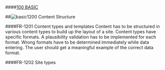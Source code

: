 ####[100 BASIC](https://github.com/massiveart/sulu-docs/tree/master/system-requirements/100-basic "100 BASIC")

##![basic](https://raw.github.com/massiveart/sulu-docs/master/system-requirements/images/basic.png)1200 Content Structure

####FR-1201 Content types and templates
Content has to be structured in various content types to build up the layout of a site. Content types have specific formats. A plausibility validation has to be implemented for each format. Wrong formats have to be determined immediately while data entering. The user should get a meaningful example of the correct data format.

####FR-1202 Site types